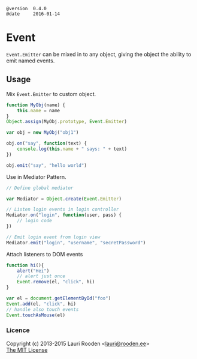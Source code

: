 
[1]: https://raw.github.com/litejs/browser-event-lite/master/min.js
[2]: https://raw.github.com/litejs/browser-event-lite/master/index.js


    @version  0.4.0
    @date     2016-01-14


Event
=====

`Event.Emitter` can be mixed in to any object,
giving the object the ability to emit named events.


Usage
-----

Mix `Event.Emitter` to custom object.

```javascript
function MyObj(name) {
    this.name = name
}
Object.assign(MyObj.prototype, Event.Emitter)

var obj = new MyObj("obj1")

obj.on("say", function(text) {
    console.log(this.name + " says: " + text)
})

obj.emit("say", "hello world")
```

Use in Mediator Pattern.

```javascript
// Define global mediator

var Mediator = Object.create(Event.Emitter)

// Listen login events in login controller
Mediator.on("login", function(user, pass) {
    // login code
})

// Emit login event from login view
Mediator.emit("login", "username", "secretPassword")

```

Attach listeners to DOM events

```javascript
function hi(){
	alert("Hei")
	// alert just once
	Event.remove(el, "click", hi)
}

var el = document.getElementById("foo")
Event.add(el, "click", hi)
// handle also touch events
Event.touchAsMouse(el)

```


### Licence

Copyright (c) 2013-2015 Lauri Rooden &lt;lauri@rooden.ee&gt;  
[The MIT License](http://lauri.rooden.ee/mit-license.txt)


